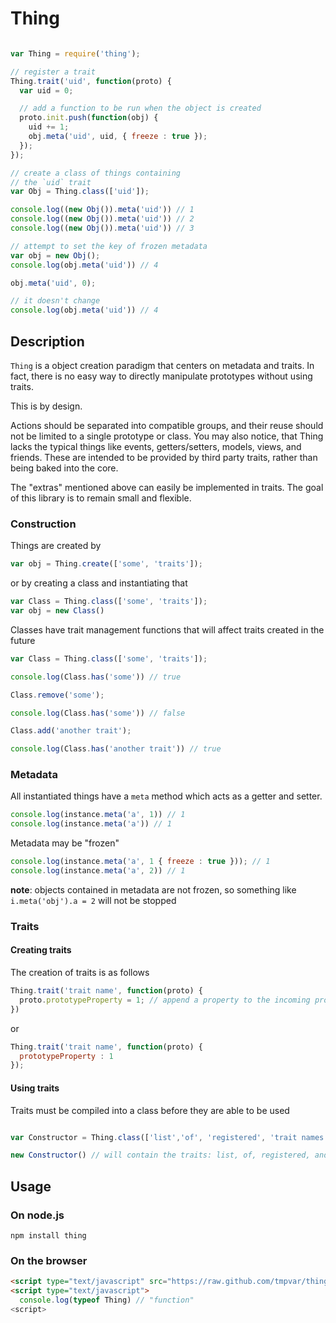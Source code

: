 # Thing

```javascript

var Thing = require('thing');

// register a trait
Thing.trait('uid', function(proto) {
  var uid = 0;

  // add a function to be run when the object is created
  proto.init.push(function(obj) {
    uid += 1;
    obj.meta('uid', uid, { freeze : true });
  });
});

// create a class of things containing
// the `uid` trait
var Obj = Thing.class(['uid']);

console.log((new Obj()).meta('uid')) // 1
console.log((new Obj()).meta('uid')) // 2
console.log((new Obj()).meta('uid')) // 3

// attempt to set the key of frozen metadata
var obj = new Obj();
console.log(obj.meta('uid')) // 4

obj.meta('uid', 0);

// it doesn't change
console.log(obj.meta('uid')) // 4

```

## Description

`Thing` is a object creation paradigm that centers on metadata and traits. In fact,
there is no easy way to directly manipulate prototypes without using traits.

This is by design.

Actions should be separated into compatible groups, and their reuse should not be
limited to a single prototype or class.  You may also notice, that Thing lacks the
typical things like events, getters/setters, models, views, and friends. These are
intended to be provided by third party traits, rather than being baked into the
core.

The "extras" mentioned above can easily be implemented in traits. The goal of
this library is to remain small and flexible.

### Construction

Things are created by

```javascript
var obj = Thing.create(['some', 'traits']);
```

or by creating a class and instantiating that

```javascript
var Class = Thing.class(['some', 'traits']);
var obj = new Class()
```

Classes have trait management functions that will affect traits created in the future

```javascript
var Class = Thing.class(['some', 'traits']);

console.log(Class.has('some')) // true

Class.remove('some');

console.log(Class.has('some')) // false

Class.add('another trait');

console.log(Class.has('another trait')) // true
```

### Metadata

All instantiated things have a `meta` method which acts as a getter and setter.

```javascript
console.log(instance.meta('a', 1)) // 1
console.log(instance.meta('a')) // 1
```

Metadata may be "frozen"

```javascript
console.log(instance.meta('a', 1 { freeze : true })); // 1
console.log(instance.meta('a', 2)) // 1
```

__note__: objects contained in metadata are not frozen, so something like
```i.meta('obj').a = 2``` will not be stopped

### Traits

#### Creating traits
The creation of traits is as follows

```javascript
Thing.trait('trait name', function(proto) {
  proto.prototypeProperty = 1; // append a property to the incoming prototype
})
```

or

```javascript
Thing.trait('trait name', function(proto) {
  prototypeProperty : 1
});
```

#### Using traits

Traits must be compiled into a class before they are able to be used

```javascript

var Constructor = Thing.class(['list','of', 'registered', 'trait names'])

new Constructor() // will contain the traits: list, of, registered, and 'trait names'
```

## Usage

### On node.js

  `npm install thing`


### On the browser

  ```html
  <script type="text/javascript" src="https://raw.github.com/tmpvar/thing.js/master/lib/thing.min.js"></script>
  <script type="text/javascript">
    console.log(typeof Thing) // "function"
  <script>
  ```
